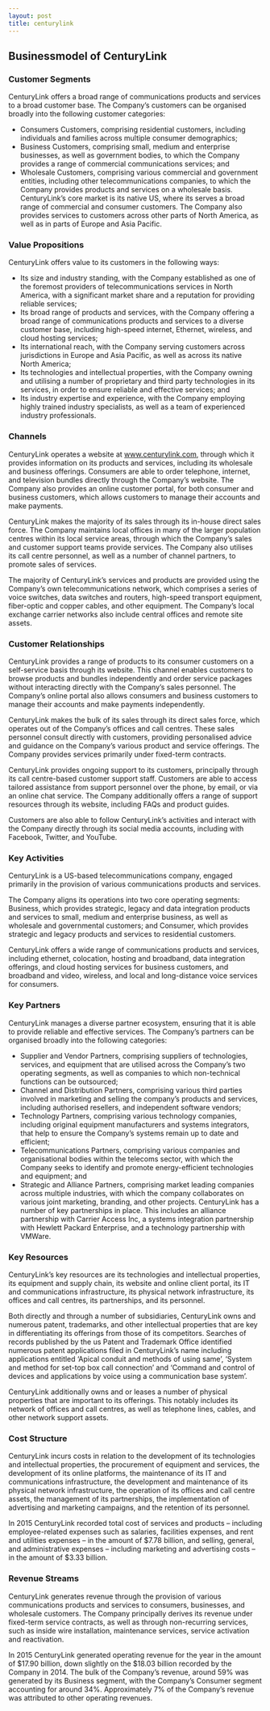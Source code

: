 ```yaml
---
layout: post
title: centurylink
---
```


Businessmodel of CenturyLink
-----------------------------

### Customer Segments

CenturyLink offers a broad range of communications products and services to a broad customer base. The Company’s customers can be organised broadly into the following customer categories:

 * Consumers Customers, comprising residential customers, including individuals and families across multiple consumer demographics;
* Business Customers, comprising small, medium and enterprise businesses, as well as government bodies, to which the Company provides a range of commercial communications services; and
* Wholesale Customers, comprising various commercial and government entities, including other telecommunications companies, to which the Company provides products and services on a wholesale basis.
 CenturyLink’s core market is its native US, where its serves a broad range of commercial and consumer customers. The Company also provides services to customers across other parts of North America, as well as in parts of Europe and Asia Pacific.

### Value Propositions

CenturyLink offers value to its customers in the following ways:

 * Its size and industry standing, with the Company established as one of the foremost providers of telecommunications services in North America, with a significant market share and a reputation for providing reliable services;
* Its broad range of products and services, with the Company offering a broad range of communications products and services to a diverse customer base, including high-speed internet, Ethernet, wireless, and cloud hosting services;
* Its international reach, with the Company serving customers across jurisdictions in Europe and Asia Pacific, as well as across its native North America;
* Its technologies and intellectual properties, with the Company owning and utilising a number of proprietary and third party technologies in its services, in order to ensure reliable and effective services; and
* Its industry expertise and experience, with the Company employing highly trained industry specialists, as well as a team of experienced industry professionals.
 ### Channels

CenturyLink operates a website at www.centurylink.com, through which it provides information on its products and services, including its wholesale and business offerings. Consumers are able to order telephone, internet, and television bundles directly through the Company’s website. The Company also provides an online customer portal, for both consumer and business customers, which allows customers to manage their accounts and make payments.

CenturyLink makes the majority of its sales through its in-house direct sales force. The Company maintains local offices in many of the larger population centres within its local service areas, through which the Company’s sales and customer support teams provide services. The Company also utilises its call centre personnel, as well as a number of channel partners, to promote sales of services.

The majority of CenturyLink’s services and products are provided using the Company’s own telecommunications network, which comprises a series of voice switches, data switches and routers, high-speed transport equipment, fiber-optic and copper cables, and other equipment. The Company’s local exchange carrier networks also include central offices and remote site assets.

### Customer Relationships

CenturyLink provides a range of products to its consumer customers on a self-service basis through its website. This channel enables customers to browse products and bundles independently and order service packages without interacting directly with the Company’s sales personnel. The Company’s online portal also allows consumers and business customers to manage their accounts and make payments independently.

CenturyLink makes the bulk of its sales through its direct sales force, which operates out of the Company’s offices and call centres. These sales personnel consult directly with customers, providing personalised advice and guidance on the Company’s various product and service offerings. The Company provides services primarily under fixed-term contracts.

CenturyLink provides ongoing support to its customers, principally through its call centre-based customer support staff. Customers are able to access tailored assistance from support personnel over the phone, by email, or via an online chat service. The Company additionally offers a range of support resources through its website, including FAQs and product guides.

Customers are also able to follow CenturyLink’s activities and interact with the Company directly through its social media accounts, including with Facebook, Twitter, and YouTube.

### Key Activities

CenturyLink is a US-based telecommunications company, engaged primarily in the provision of various communications products and services.

The Company aligns its operations into two core operating segments: Business, which provides strategic, legacy and data integration products and services to small, medium and enterprise business, as well as wholesale and governmental customers; and Consumer, which provides strategic and legacy products and services to residential customers.

CenturyLink offers a wide range of communications products and services, including ethernet, colocation, hosting and broadband, data integration offerings, and cloud hosting services for business customers, and broadband and video, wireless, and local and long-distance voice services for consumers.

### Key Partners

CenturyLink manages a diverse partner ecosystem, ensuring that it is able to provide reliable and effective services. The Company’s partners can be organised broadly into the following categories:

 * Supplier and Vendor Partners, comprising suppliers of technologies, services, and equipment that are utilised across the Company’s two operating segments, as well as companies to which non-technical functions can be outsourced;
* Channel and Distribution Partners, comprising various third parties involved in marketing and selling the company’s products and services, including authorised resellers, and independent software vendors;
* Technology Partners, comprising various technology companies, including original equipment manufacturers and systems integrators, that help to ensure the Company’s systems remain up to date and efficient;
* Telecommunications Partners, comprising various companies and organisational bodies within the telecoms sector, with which the Company seeks to identify and promote energy-efficient technologies and equipment; and
* Strategic and Alliance Partners, comprising market leading companies across multiple industries, with which the company collaborates on various joint marketing, branding, and other projects.
 CenturyLink has a number of key partnerships in place. This includes an alliance partnership with Carrier Access Inc, a systems integration partnership with Hewlett Packard Enterprise, and a technology partnership with VMWare.

### Key Resources

CenturyLink’s key resources are its technologies and intellectual properties, its equipment and supply chain, its website and online client portal, its IT and communications infrastructure, its physical network infrastructure, its offices and call centres, its partnerships, and its personnel.

Both directly and through a number of subsidiaries, CenturyLink owns and numerous patent, trademarks, and other intellectual properties that are key in differentiating its offerings from those of its competitors. Searches of records published by the us Patent and Trademark Office identified numerous patent applications filed in CenturyLink’s name including applications entitled ‘Apical conduit and methods of using same’, ‘System and method for set-top box call connection’ and ‘Command and control of devices and applications by voice using a communication base system’.

CenturyLink additionally owns and or leases a number of physical properties that are important to its offerings. This notably includes its network of offices and call centres, as well as telephone lines, cables, and other network support assets.

### Cost Structure

CenturyLink incurs costs in relation to the development of its technologies and intellectual properties, the procurement of equipment and services, the development of its online platforms, the maintenance of its IT and communications infrastructure, the development and maintenance of its physical network infrastructure, the operation of its offices and call centre assets, the management of its partnerships, the implementation of advertising and marketing campaigns, and the retention of its personnel.

In 2015 CenturyLink recorded total cost of services and products – including employee-related expenses such as salaries, facilities expenses, and rent and utilities expenses – in the amount of $7.78 billion, and selling, general, and administrative expenses – including marketing and advertising costs – in the amount of $3.33 billion.

### Revenue Streams

CenturyLink generates revenue through the provision of various communications products and services to consumers, businesses, and wholesale customers. The Company principally derives its revenue under fixed-term service contracts, as well as through non-recurring services, such as inside wire installation, maintenance services, service activation and reactivation.

In 2015 CenturyLink generated operating revenue for the year in the amount of $17.90 billion, down slightly on the $18.03 billion recorded by the Company in 2014. The bulk of the Company’s revenue, around 59% was generated by its Business segment, with the Company’s Consumer segment accounting for around 34%. Approximately 7% of the Company’s revenue was attributed to other operating revenues.
